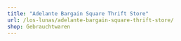 ```yaml
---
title: "Adelante Bargain Square Thrift Store"
url: /los-lunas/adelante-bargain-square-thrift-store/
shop: Gebrauchtwaren
---
```

